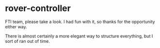 # rover-controller

FTI team, please take a look. I had fun with it, so thanks for the opportunity either way.

There is almost certainly a more elegant way to structure everything, but I sort of ran out of time.
